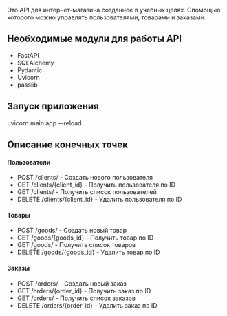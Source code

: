Это API для интернет-магазина созданное в учебных целях.
Спомощью которого можно управлять пользователями, товарами и заказами.

## Необходимые модули для работы API

- FastAPI
- SQLAlchemy
- Pydantic
- Uvicorn
- passlib

## Запуск приложения

uvicorn main:app --reload

## Описание конечных точек

#### Пользователи

- POST /clients/ - Создать нового пользователя
- GET /clients/{client_id} - Получить пользователя по ID
- GET /clients/ - Получить список пользователей
- DELETE /clients/{client_id} - Удалить пользователя по ID

#### Товары

- POST /goods/ - Создать новый товар
- GET /goods/{goods_id} - Получить товар по ID
- GET /goods/ - Получить список товаров
- DELETE /goods/{goods_id} - Удалить товар по ID

#### Заказы

- POST /orders/ - Создать новый заказ
- GET /orders/{order_id} - Получить заказ по ID
- GET /orders/ - Получить список заказов
- DELETE /orders/{order_id} - Удалить заказ по ID
